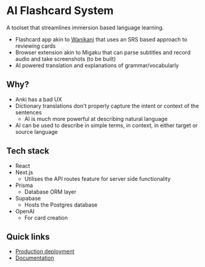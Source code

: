 # AI Flashcard System

A toolset that streamlines immersion based language learning.

- Flashcard app akin to [Wanikani](https://www.wanikani.com/) that uses an SRS based approach to reviewing cards
- Browser extension akin to Migaku that can parse subtitles and record audio and take screenshots (to be built)
- AI powered translation and explanations of grammar/vocabularly

## Why?

- Anki has a bad UX
- Dictionary translations don't properly capture the intent or context of the sentences
  - AI is much more powerful at describing natural language
- AI can be used to describe in simple terms, in context, in either target or source language

## Tech stack

- React
- Next.js
  - Utilises the API routes feature for server side functionality
- Prisma
  - Database ORM layer
- Supabase
  - Hosts the Postgres database
- OpenAI
  - For card creation

## Quick links

- [Production deployment](https://ai-flashcard-five.vercel.app/)
- [Documentation](https://bright-mochi-c6e.notion.site/AI-Flashcards-eaf932ad743646c1ae3c357fb13bd9a3?pvs=4)
